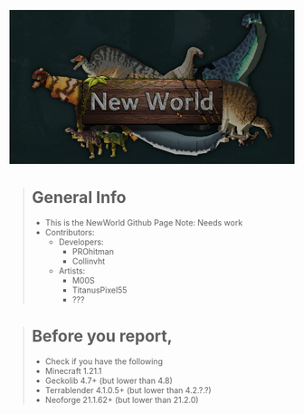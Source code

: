 ![NewWorld Logo](newworldbanner.png)

> # General Info
> - This is the NewWorld Github Page
> Note: Needs work
> - Contributors:
>   - Developers:
>     - PROhitman
>     - Collinvht
>   - Artists:
>     - M00S
>     - TitanusPixel55
>     - ???

> # Before you report,
> - Check if you have the following
> - Minecraft 1.21.1
> - Geckolib 4.7+ (but lower than 4.8)
> - Terrablender 4.1.0.5+ (but lower than 4.2.?.?)
> - Neoforge 21.1.62+ (but lower than 21.2.0)
